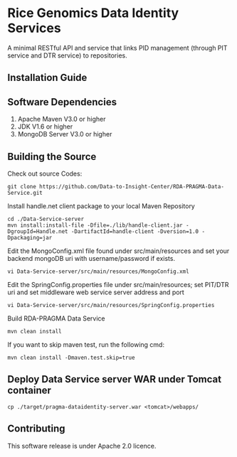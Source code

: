 # Rice Genomics Data Identity Services

A minimal RESTful API and service that links PID management (through PIT service and DTR service) to repositories.

## Installation Guide

## Software Dependencies

1. Apache Maven V3.0 or higher
2. JDK V1.6 or higher 
3. MongoDB Server V3.0 or higher

## Building the Source

Check out source Codes:
```
git clone https://github.com/Data-to-Insight-Center/RDA-PRAGMA-Data-Service.git
```
Install handle.net client package to your local Maven Repository
```
cd ./Data-Service-server
mvn install:install-file -Dfile=./lib/handle-client.jar -DgroupId=Handle.net -DartifactId=handle-client -Dversion=1.0 -Dpackaging=jar
```

Edit the MongoConfig.xml file found under src/main/resources and set your backend mongoDB uri with username/password if exists.
```
vi Data-Service-server/src/main/resources/MongoConfig.xml
```
Edit the SpringConfig.properties file under src/main/resources; set PIT/DTR uri and set middleware web service server address and port
```
vi Data-Service-server/src/main/resources/SpringConfig.properties
```

Build RDA-PRAGMA Data Service 
```
mvn clean install
```
If you want to skip maven test, run the following cmd:
``` 
mvn clean install -Dmaven.test.skip=true
```

## Deploy Data Service server WAR under Tomcat container
```
cp ./target/pragma-dataidentity-server.war <tomcat>/webapps/
```

## Contributing
This software release is under Apache 2.0 licence.
